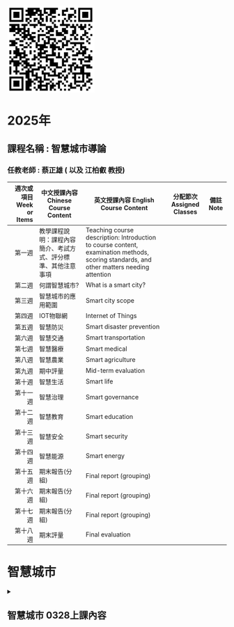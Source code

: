<img src="CityQR.png" width="200" height="200">

# 2025年
## 課程名稱 : 智慧城市導論 <br>
### 任教老師 : 蔡正雄 ( 以及 江柏叡 教授)

|週次或項目 Week or Items	| 中文授課內容 Chinese Course Content | 英文授課內容 English Course Content	| 分配節次 Assigned Classes	| 備註 Note |
|------------------------:|------------------------------------|------------------------------------|---------------------------|----------|
|第一週 | 教學課程說明：課程內容簡介、考試方式、評分標準、其他注意事項 | Teaching course description: Introduction to course content, examination methods, scoring standards, and other matters needing attention | | | |
|第二週 |何謂智慧城市? | What is a smart city? | | | |
|第三週 |智慧城市的應用範圍 | Smart city scope  | | | |
|第四週 |IOT物聯網 | Internet of Things  | | | |
|第五週 |智慧防災 | Smart disaster prevention  | | | |
|第六週 |智慧交通 | Smart transportation  | | | |
|第七週 |智慧醫療 | Smart medical  | | | |
|第八週 |智慧農業 | Smart agriculture  | | | |
|第九週 |期中評量 |Mid-term evaluation  | | | |
|第十週 |智慧生活 |Smart life  | | | |
|第十一週 |智慧治理 |Smart governance  | | | |
|第十二週 |智慧教育 |Smart education  | | | |
|第十三週 |智慧安全 |Smart security  | | | |
|第十四週 |智慧能源 |Smart energy  | | | |
|第十五週 |期末報告(分組)|Final report (grouping)  | | | |
|第十六週 |期末報告(分組) |Final report (grouping)  | | | |
|第十七週 |期末報告(分組) |Final report (grouping)  | | | |
|第十八週 |期末評量 |Final evaluation  | | | |


# 智慧城市

<details>
<summary>
  
## 智慧城市 0328上課內容
  
</summary>
  
>### details 是收放格的程式
>### summary 觸發的標題
  
</details>
